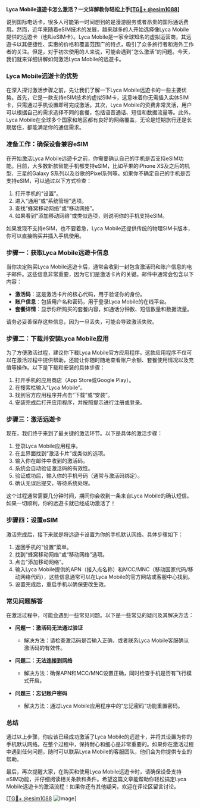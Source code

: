 **Lyca Mobile遠遊卡怎么激活？一文详解教你轻松上手[[TG💪+ @esim1088](https://t.me/s/esim1088)]**

说到国际电话卡，很多人可能第一时间想到的是漫游服务或者昂贵的国际通话费用。然而，近年来随着eSIM技术的发展，越来越多的人开始选择像Lyca Mobile提供的远遊卡（也叫eSIM卡）。Lyca Mobile是一家全球知名的虚拟运营商，其远遊卡以其便捷性、实惠的价格和覆盖范围广的特点，吸引了众多旅行者和海外工作者的关注。但是，对于初次使用的人来说，可能会遇到“怎么激活”的问题。今天，我们就来详细讲解如何激活Lyca Mobile的远遊卡。

### Lyca Mobile远遊卡的优势

在深入探讨激活步骤之前，先让我们了解一下Lyca Mobile远遊卡的一些主要优势。首先，它是一款支持eSIM技术的虚拟SIM卡，这意味着你无需插入实体SIM卡，只需通过手机设置即可完成激活。其次，Lyca Mobile的资费非常灵活，用户可以根据自己的需求选择不同的套餐，包括语音通话、短信和数据流量等。此外，Lyca Mobile在全球多个国家和地区都有良好的网络覆盖，无论是短期旅行还是长期居住，都能满足你的通信需求。

### 准备工作：确保设备兼容eSIM

在开始激活Lyca Mobile远遊卡之前，你需要确认自己的手机是否支持eSIM功能。目前，大多数新款智能手机都支持eSIM，比如苹果的iPhone XS及之后的机型、三星的Galaxy S系列以及谷歌的Pixel系列等。如果你不确定自己的手机是否支持eSIM，可以通过以下方式检查：

1. 打开手机的“设置”。
2. 进入“通用”或“系统管理”选项。
3. 查找“蜂窝移动网络”或“移动网络”。
4. 如果看到“添加移动网络”或类似选项，则说明你的手机支持eSIM。

如果发现不支持eSIM，也不要着急，Lyca Mobile还提供传统的物理SIM卡版本，你可以直接购买并插入手机使用。

### 步骤一：获取Lyca Mobile远遊卡信息

当你决定购买Lyca Mobile远遊卡后，通常会收到一封包含激活码和账户信息的电子邮件。这些信息非常重要，因为它们是激活卡片的关键。邮件中通常会包含以下内容：

- **激活码**：这是激活卡片的核心代码，用于验证你的身份。
- **账户信息**：包括用户名和密码，用于登录Lyca Mobile的在线平台。
- **套餐详情**：显示你所购买的套餐内容，如通话分钟数、短信数量和数据流量。

请务必妥善保存这些信息，因为一旦丢失，可能会导致激活失败。

### 步骤二：下载并安装Lyca Mobile应用

为了方便激活过程，建议你下载Lyca Mobile官方应用程序。这款应用程序不仅可以在激活过程中提供帮助，还能让你随时随地查看账户余额、套餐使用情况以及充值等操作。以下是下载和安装的具体步骤：

1. 打开手机的应用商店（App Store或Google Play）。
2. 在搜索栏输入“Lyca Mobile”。
3. 找到官方应用程序并点击“下载”或“安装”。
4. 安装完成后打开应用程序，并按照提示进行注册或登录。

### 步骤三：激活远遊卡

现在，我们终于来到了最关键的激活环节。以下是具体的激活步骤：

1. 登录Lyca Mobile应用程序。
2. 在主界面找到“激活卡片”或类似的选项。
3. 输入你在邮件中收到的激活码。
4. 系统会自动验证激活码的有效性。
5. 验证成功后，输入你的手机号码（通常与激活码绑定）。
6. 确认无误后提交，等待系统处理。

这个过程通常需要几分钟时间，期间你会收到一条来自Lyca Mobile的确认短信。如果一切顺利，你的远遊卡就已经成功激活了！

### 步骤四：设置eSIM

激活完成后，接下来就是将远遊卡设置为你的手机默认网络。具体步骤如下：

1. 返回手机的“设置”菜单。
2. 找到“蜂窝移动网络”或“移动网络”选项。
3. 点击“添加移动网络”。
4. 输入Lyca Mobile提供的APN（接入点名称）和MCC/MNC（移动国家代码/移动网络代码），这些信息通常可以在Lyca Mobile的官方网站或客服中心找到。
5. 设置完成后，重启手机以确保更改生效。

### 常见问题解答

在激活过程中，可能会遇到一些常见问题。以下是一些常见的疑问及其解决方法：

- **问题一：激活码无法通过验证**
  - 解决方法：请检查激活码是否输入正确，或者联系Lyca Mobile客服确认激活码的有效性。

- **问题二：无法连接到网络**
  - 解决方法：确保APN和MCC/MNC设置正确，同时检查手机是否有飞行模式开启。

- **问题三：忘记账户密码**
  - 解决方法：通过Lyca Mobile应用程序中的“忘记密码”功能重置密码。

### 总结

通过以上步骤，你应该已经成功激活了Lyca Mobile的远遊卡，并将其设置为你的手机默认网络。在整个过程中，保持耐心和细心是非常重要的。如果你在激活过程中遇到任何问题，随时可以联系Lyca Mobile的客服团队，他们会为你提供专业的帮助。

最后，再次提醒大家，在购买和使用Lyca Mobile远遊卡时，请确保设备支持eSIM功能，并仔细阅读相关条款和条件。希望这篇文章能帮助你轻松搞定Lyca Mobile远遊卡的激活流程！如果你还有其他疑问，欢迎在评论区留言讨论。

[[TG💪+ @esim1088](https://t.me/s/esim1088) ![Image](https://i.postimg.cc/4NQfJmqS/Snipaste-2025-05-13-00-14-12.png)]